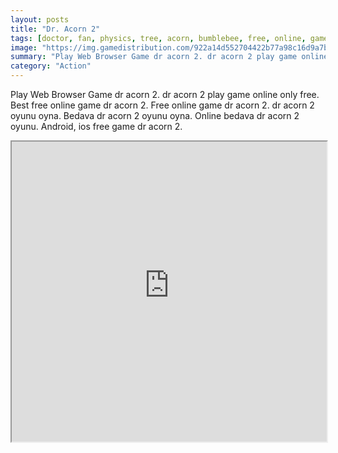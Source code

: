 ```yaml
---
layout: posts
title: "Dr. Acorn 2"
tags: [doctor, fan, physics, tree, acorn, bumblebee, free, online, games, oyna, game, free, games, play, play, games]
image: "https://img.gamedistribution.com/922a14d552704422b77a98c16d9a7b3b.jpg"
summary: "Play Web Browser Game dr acorn 2. dr acorn 2 play game online only free. Best free online game dr acorn 2. Free online game dr acorn 2. dr acorn 2 oyunu oyna. Bedava dr acorn 2 oyunu oyna. Online bedava dr acorn 2 oyunu. Android, ios free game dr acorn 2."
category: "Action"
---
```


Play Web Browser Game dr acorn 2. dr acorn 2 play game online only free. Best free online game dr acorn 2. Free online game dr acorn 2. dr acorn 2 oyunu oyna. Bedava dr acorn 2 oyunu oyna. Online bedava dr acorn 2 oyunu. Android, ios free game dr acorn 2.

<iframe width="100%" height="480px;" src="https://html5.gamedistribution.com/922a14d552704422b77a98c16d9a7b3b/"></iframe>